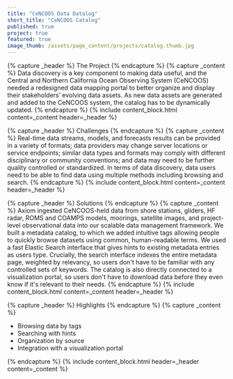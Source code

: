 ```yaml
---
title: "CeNCOOS Data Datalog"
short_title: "CeNCOOS Catalog"
published: true
project: true
featured: true
image_thumb: /assets/page_content/projects/catalog.thumb.jpg
---
```


<!-- 
{% capture _header %}
{% endcapture %}
{% capture _content %}
{% endcapture %}
{% capture _media %}
{% endcapture %}
{% include content_block.html content=_content header=_header media=_media %}
-->


{% capture _header %}
The Project
{% endcapture %}
{% capture _content %}
Data discovery is a key component  to making data useful, and the Central and Northern California Ocean Observing System (CeNCOOS) needed a redesigned data mapping portal to better organize and display their stakeholders’ evolving data assets. As new data assets are generated and added to the CeNCOOS system, the catalog has to be dynamically updated.
{% endcapture %}
{% include content_block.html content=_content header=_header %}


{% capture _header %}
Challenges
{% endcapture %}
{% capture _content %}
Real-time data streams, models, and forecasts results can be provided in a variety of formats; data providers may change server locations or service endpoints; similar data types and formats may comply with different disciplinary or community conventions; and data may need to be further quality controlled or standardized. In terms of data discovery, data users need to be able to find data using multiple methods including browsing and search.
{% endcapture %}
{% include content_block.html content=_content header=_header %}

{% capture _header %}
Solutions
{% endcapture %}
{% capture _content %}
Axiom ingested CeNCOOS-held data from shore stations, gliders, HF radar, ROMS and COAMPS models, moorings, satellite images, and project-level observational data into our scalable data management framework. We built a metadata catalog, to which we added intuitive tags allowing people to quickly browse datasets using common, human-readable terms. We used a fast Elastic Search interface that gives hints to existing metadata entries as users type. Crucially, the search interface indexes the entire metadata page, weighted by relevancy, so users don't have to be familiar with any controlled sets of keywords. The catalog is also directly connected to a visualization portal, so users don't have to download data before they even know if it's relevant to their needs.
{% endcapture %}
{% include content_block.html content=_content header=_header %}



{% capture _header %}
Highlights
{% endcapture %}
{% capture _content %}
<ul>
<li>Browsing data by tags</li>
<li>Searching with hints</li>
<li>Organization by source</li>
<li>Integration with a visualization portal</li>
</ul>
{% endcapture %}
{% include content_block.html header=_header content=_content %}

